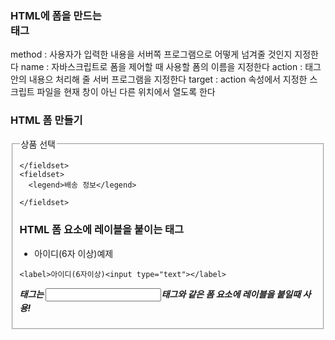 ### HTML에 폼을 만드는 <form> 태그

method : 사용자가 입력한 내용을 서버쪽 프로그램으로 어떻게 넘겨줄 것인지 지정한다
name : 자바스크립트로 폼을 제어할 때 사용할 폼의 이름을 지정한다
action : <form> 태그 안의 내용으 처리해 줄 서버 프로그램을 지정한다
target : action 속성에서 지정한 스크립트 파일을 현재 창이 아닌 다른 위치에서 열도록 한다


### HTML 폼 만들기

<form action="">
    <fieldset>
      <legend>상품 선택</legend>
      
    </fieldset>
    <fieldset>
      <legend>배송 정보</legend>
      
    </fieldset>      
  </form>

### HTML 폼 요소에 레이블을 붙이는 <label>태그
- 아이디(6자 이상)예제
    
```
<label>아이디(6자이상)<input type="text"></label>
```

***<label>태그는 <input>태그와 같은 폼 요소에 레이블을 붙일때 사용!***
